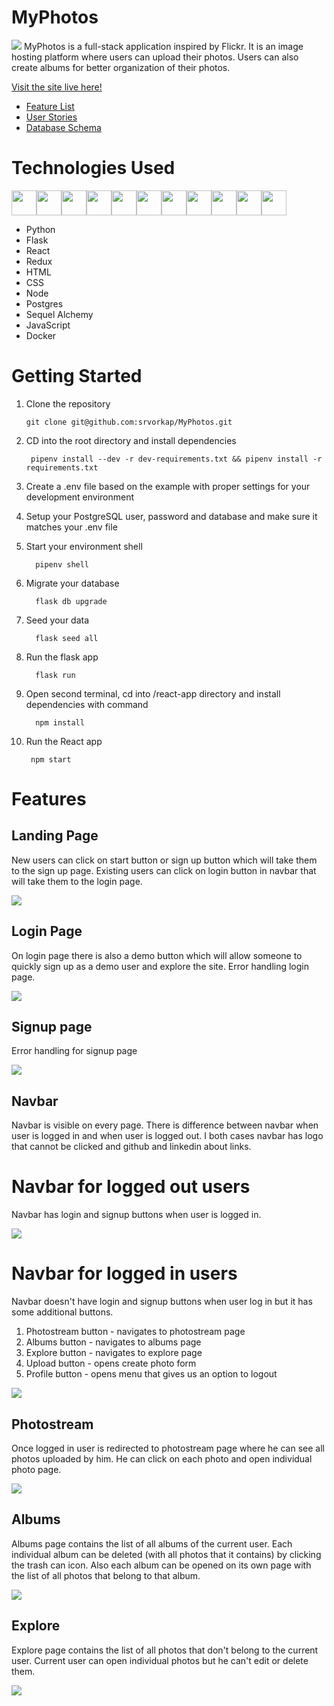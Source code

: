 # MyPhotos
<img src="react-app/src/assets/readme/photostream.png"></img>
MyPhotos is a full-stack application inspired by Flickr. It is an image hosting platform where users can upload their photos. Users can also create albums for better organization of their photos.

[Visit the site live here!](https://my-photos-application.herokuapp.com/)

* [Feature List](https://github.com/srvorkap/MyPhotos/wiki/Feature-List)
* [User Stories](https://github.com/srvorkap/MyPhotos/wiki/User-Stories)
* [Database Schema](https://github.com/srvorkap/MyPhotos/wiki/Database-Schema)

# Technologies Used

<img src="react-app/src/assets/readme/Python.png" width="40" height="40"/><img src="react-app/src/assets/readme/Flask.png" width="40" height="40"/><img src="react-app/src/assets/readme/React.png" width="40" height="40"/><img src="react-app/src/assets/readme/Redux.png" width="40" height="40"/><img src="react-app/src/assets/readme/HTML.png" width="40" height="40"/><img src="react-app/src/assets/readme/CSS.png" width="40" height="40"/><img src="react-app/src/assets/readme/Node.png" width="40" height="40"/><img src="react-app/src/assets/readme/PostgresQL.png" width="40" height="40"/><img src="react-app/src/assets/readme/SQLA.png" width="40" height="40"/><img src="react-app/src/assets/readme/Javascript.png" width="40" height="40"/><img src="react-app/src/assets/readme/Docker.png" width="40" height="40"/>

- Python
- Flask
- React
- Redux
- HTML
- CSS
- Node
- Postgres
- Sequel Alchemy
- JavaScript
- Docker
# Getting Started

1. Clone the repository

       git clone git@github.com:srvorkap/MyPhotos.git

2. CD into the root directory and install dependencies

        pipenv install --dev -r dev-requirements.txt && pipenv install -r requirements.txt

3. Create a .env file based on the example with proper settings for your development environment

4. Setup your PostgreSQL user, password and database and make sure it matches your .env file

5. Start your environment shell

         pipenv shell

6. Migrate your database

         flask db upgrade

7. Seed your data

         flask seed all

8. Run the flask app

         flask run

9. Open second terminal, cd into /react-app directory and install dependencies with command

         npm install

10. Run the React app

         npm start

# Features

## Landing Page
New users can click on start button or sign up button which will take them to the sign up page. Existing users can click on login button in navbar that will take them to the login page.

<img src="react-app/src/assets/readme/landingPage.png"/>

## Login Page

On login page there is also a demo button which will allow someone to quickly sign up as a demo user and explore the site.
Error handling login page.

<img src="react-app/src/assets/readme/loginPage.png"/>

## Signup page

Error handling for signup page

<img src="react-app/src/assets/readme/signupPage.png"/>

## Navbar

Navbar is visible on every page. There is difference between navbar when user is logged in and when user is logged out. I both cases navbar has logo that cannot be clicked and github and linkedin about links.
# Navbar for logged out users

Navbar has login and signup buttons when user is logged in.

<img src="react-app/src/assets/readme/loggedOutUserNavbar.png"/>

# Navbar for logged in users

Navbar doesn't have login and signup buttons when user log in but it has some additional buttons.

1. Photostream button - navigates to photostream page
2. Albums button - navigates to albums page
3. Explore button - navigates to explore page
4. Upload button - opens create photo form
5. Profile button - opens menu that gives us an option to logout

<img src="react-app/src/assets/readme/loggedInUserNavbar.png"></img>

## Photostream

Once logged in user is redirected to photostream page where he can see all photos uploaded by him. He can click on each photo and open individual photo page.

<img src="react-app/src/assets/readme/photostream.png"></img>

## Albums

Albums page contains the list of all albums of the current user. Each individual album can be deleted (with all photos that it contains) by clicking the trash can icon. Also each album can be opened on its own page with the list of all photos that belong to that album.

<img src="react-app/src/assets/readme/albums.png"></img>

## Explore

Explore page contains the list of all photos that don't belong to the current user. Current user can open individual photos but he can't edit or delete them.

<img src="react-app/src/assets/readme/explore.png"></img>
